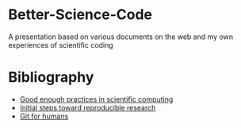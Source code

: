 # Better-Science-Code
A presentation based on various documents on the web and my own experiences of scientific coding

# Bibliography
* [Good enough practices in scientific computing](https://swcarpentry.github.io/good-enough-practices-in-scientific-computing/)
* [Initial steps toward reproducible research ](http://kbroman.org/steps2rr/)
* [Git for humans](https://speakerdeck.com/alicebartlett/git-for-humans)
